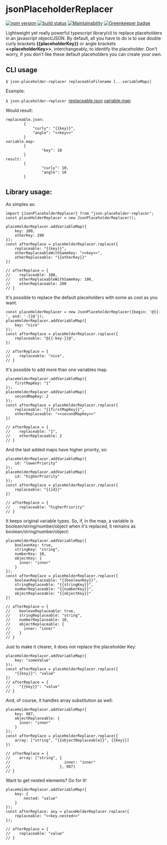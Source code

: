 # jsonPlaceholderReplacer
[![npm version](https://badge.fury.io/js/json-placeholder-replacer.svg)](https://badge.fury.io/js/json-placeholder-replacer) 
[![build status](https://travis-ci.org/virgs/jsonPlaceholderReplacer.svg?branch=master)](https://travis-ci.org/virgs/jsonPlaceholderReplacer)
[![Maintainability](https://api.codeclimate.com/v1/badges/6e586ff6eb12a67da08e/maintainability)](https://codeclimate.com/github/virgs/jsonPlaceholderReplacer/maintainability) [![Greenkeeper badge](https://badges.greenkeeper.io/virgs/jsonPlaceholderReplacer.svg)](https://greenkeeper.io/)

Lightweight yet really powerful typescript library/cli to replace placeholders in an javascript object/JSON.
By default, all you have to do is to use double curly brackets **{{**placeholderKey**}}** or angle brackets **<<**placeholderKey**>>**, interchangeably, to identify the placeholder.
Don't worry, if you don't like these default placeholders you can create your own. 

## CLI usage
```
$ json-placeholder-replacer replaceableFilename [...variableMaps]
```
Example:
        
```$ json-placeholder-replacer ```[replaceable.json](/rep) [variable.map](/map)

Would result:

```
replaceable.json: 
        {
	        "curly": "{{key}}",
        	"angle": "<<key>>"
        }
variable.map: 
        {
                "key": 10
        }
result:
        {
                "curly": 10,
                "angle": 10
        }
```


## Library usage:
As simples as:
```
import {JsonPlaceholderReplacer} from "json-placeholder-replacer";
const placeHolderReplacer = new JsonPlaceholderReplacer();

placeHolderReplacer.addVariableMap({
    key: 100,
    otherKey: 200
});
const afterReplace = placeHolderReplacer.replace({
    replaceable: "{{key}}",
    otherReplaceableWithSameKey: "<<key>>",
    otherReplaceable: "{{otherKey}}"
})

// afterReplace = {
//    replaceable: 100,
//    otherReplaceableWithSameKey: 100,
//    otherReplaceable: 200
// }
```

It's possible to replace the default placeholders with some as cool as you want.
```
const placeHolderReplacer = new JsonPlaceholderReplacer({begin: '@{{-', end: '-}}@'});
placeHolderReplacer.addVariableMap({
    key: "nice"
});
const afterReplace = placeHolderReplacer.replace({
    replaceable: "@{{-key-}}@",
})

// afterReplace = {
//    replaceable: "nice",
// }
```

It's possible to add more than one variables map.
```
placeHolderReplacer.addVariableMap({
    firstMapKey: "1"
});
placeHolderReplacer.addVariableMap({
    secondMapKey: 2
});
const afterReplace = placeHolderReplacer.replace({
    replaceable: "{{firstMapKey}}",
    otherReplaceable: "<<secondMapKey>>"
})

// afterReplace = {
//    replaceable: "1",
//    otherReplaceable: 2
// }
```

And the last added maps have higher priority, so:
```
placeHolderReplacer.addVariableMap({
    id: "lowerPriority"
});
placeHolderReplacer.addVariableMap({
    id: "higherPriority"
});
const afterReplace = placeHolderReplacer.replace({
    replaceable: "{{id}}"
})

// afterReplace = {
//    replaceable: "higherPriority"
// }
```
It keeps original variable types. So, if, in the map, a variable is boolean/string/number/object when it's replaced, it remains as boolean/string/number/object:
```
placeHolderReplacer.addVariableMap({
    booleanKey: true,
    stringKey: "string",
    numberKey: 10,
    objectKey: {
      inner: "inner"
    }
});
const afterReplace = placeHolderReplacer.replace({
    booleanReplaceable: "{{booleanKey}}",
    stringReplaceable: "{{stringKey}}",
    numberReplaceable: "{{numberKey}}",
    objectReplaceable: "{{objectKey}}"
})

// afterReplace = {
//    booleanReplaceable: true,
//    stringReplaceable: "string",
//    numberReplaceable: 10,
//    objectReplaceable: {
//      inner: "inner"
//    }
// }

```

Just to make it clearer, it does not replace the placeholder Key:
```
placeHolderReplacer.addVariableMap({
    key: "someValue"
});
const afterReplace = placeHolderReplacer.replace({
    "{{key}}": "value"
})
// afterReplace = {
//    "{{key}}": "value"
// }
```

And, of course, it handles array substitution as well:
```
placeHolderReplacer.addVariableMap({
    key: 987,
    objectReplaceable: {
      inner: "inner"
    }
});
const afterReplace = placeHolderReplacer.replace({
    array: ["string", "{{objectReplaceable}}", {{key}}]
})

// afterReplace = {
//    array: ["string", {
//                        inner: "inner"
//                      }, 987]
// }
```

Want to get nested elements? Go for it!
```
placeHolderReplacer.addVariableMap({
    key: {
        nested: "value"
    }
});
const afterReplace: any = placeHolderReplacer.replace({
    replaceable: "<<key.nested>>"
});

// afterReplace = {
//    replaceable: "value"
// }

```
